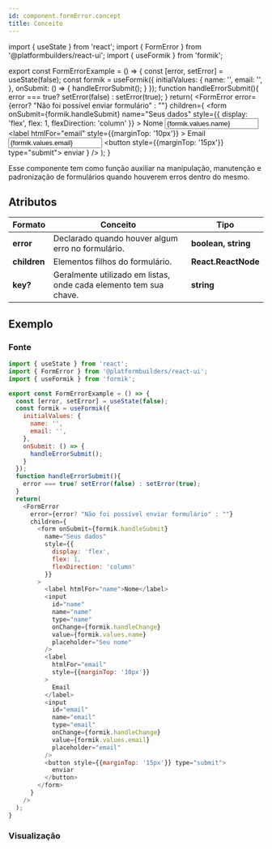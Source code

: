 ```yaml
---
id: component.formError.concept
title: Conceito
---
```


<!-- Component declaration begin -->
import { useState } from 'react';
import { FormError } from '@platformbuilders/react-ui';
import { useFormik } from 'formik';

export const FormErrorExample = () => {
  const [error, setError] = useState(false);
  const formik = useFormik({
    initialValues: {
      name: '',
      email: '',
    },
    onSubmit: () => {
      handleErrorSubmit();
    }
  });
  function handleErrorSubmit(){
    error === true? setError(false) : setError(true);
  }
  return(
    <FormError
      error={error? "Não foi possível enviar formulário" : ""}
      children={
        <form onSubmit={formik.handleSubmit}
          name="Seus dados"
          style={{
            display: 'flex',
            flex: 1,
            flexDirection: 'column'
          }}
        >
          <label htmlFor="name">Nome</label>
          <input
            id="name"
            name="name"
            type="name"
            onChange={formik.handleChange}
            value={formik.values.name}
            placeholder="Seu nome"
          />
          <label
            htmlFor="email"
            style={{marginTop: '10px'}}
          >
            Email
          </label>
          <input
            id="email"
            name="email"
            type="email"
            onChange={formik.handleChange}
            value={formik.values.email}
            placeholder="email"
          />
          <button style={{marginTop: '15px'}} type="submit">
            enviar
          </button>
        </form>
      }
    />
  );
}

<!-- Component declaration end -->

<!-- Documentation begin -->

Esse componente tem como função auxiliar na manipulação, manutenção e padronização de formulários quando houverem erros dentro do mesmo.

## Atributos

| Formato        | Conceito      | Tipo   |
| ------|-----|-----|
| **error**  	| Declarado quando houver algum erro no formulário. 	| **boolean, string** 	|
| **children**  	| Elementos filhos do formulário. 	| **React.ReactNode** 	|
| **key?** 	| Geralmente utilizado em listas, onde cada elemento tem sua chave. 	| **string** 	|

## Exemplo

### Fonte
```javascript
import { useState } from 'react';
import { FormError } from '@platformbuilders/react-ui';
import { useFormik } from 'formik';

export const FormErrorExample = () => {
  const [error, setError] = useState(false);
  const formik = useFormik({
    initialValues: {
      name: '',
      email: '',
    },
    onSubmit: () => {
      handleErrorSubmit();
    }
  });
  function handleErrorSubmit(){
    error === true? setError(false) : setError(true);
  }
  return(
    <FormError
      error={error? "Não foi possível enviar formulário" : ""}
      children={
        <form onSubmit={formik.handleSubmit}
          name="Seus dados"
          style={{
            display: 'flex',
            flex: 1,
            flexDirection: 'column'
          }}
        >
          <label htmlFor="name">Nome</label>
          <input
            id="name"
            name="name"
            type="name"
            onChange={formik.handleChange}
            value={formik.values.name}
            placeholder="Seu nome"
          />
          <label
            htmlFor="email"
            style={{marginTop: '10px'}}
          >
            Email
          </label>
          <input
            id="email"
            name="email"
            type="email"
            onChange={formik.handleChange}
            value={formik.values.email}
            placeholder="email"
          />
          <button style={{marginTop: '15px'}} type="submit">
            enviar
          </button>
        </form>
      }
    />
  );
}

```

### Visualização

<FormErrorExample />

<!-- Documentation end -->
